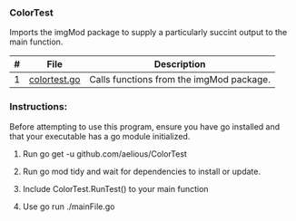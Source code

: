 ### ColorTest

Imports the imgMod package to supply a particularly succint output to the main function.

|   #   | File            | Description                                        |
| :---: | --------------- | -------------------------------------------------- |
| 1 | [colortest.go](https://github.com/aelious/ColorTest/blob/main/colortest.go) | Calls functions from the imgMod package. |

### Instructions:

Before attempting to use this program, ensure you have go installed and that your executable has a go module initialized.

1. Run go get -u github.com/aelious/ColorTest

1. Run go mod tidy and wait for dependencies to install or update. 

1. Include ColorTest.RunTest() to your main function

1. Use go run ./mainFile.go

